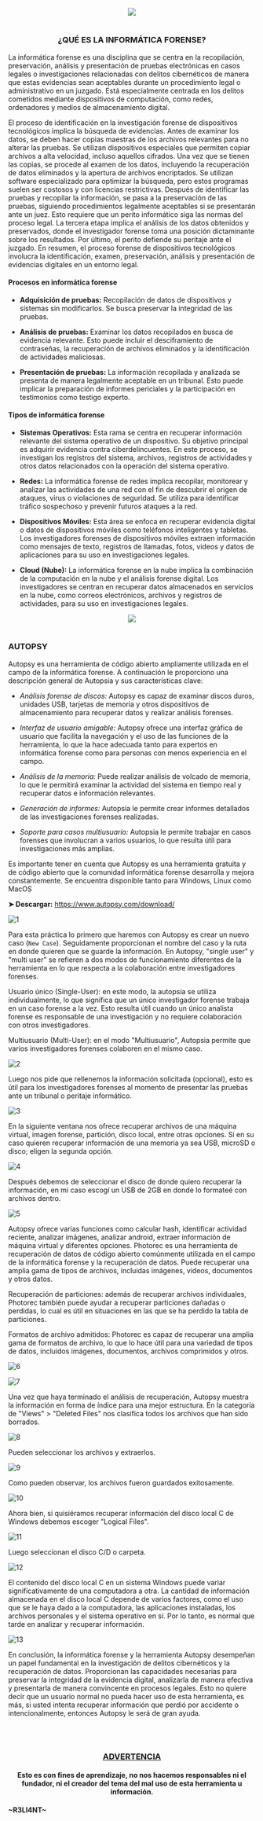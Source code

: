 <p align="center">
  <a href="https://github.com/DenverCoder1/readme-typing-svg"><img src="https://readme-typing-svg.herokuapp.com?size=19&color=13F700&width=470&lines=Recuperar+archivos+borrados+en+Windows"></a>
</p>

<h1 align="center"></h1>

<h3 align="center">¿QUÉ ES LA INFORMÁTICA FORENSE?</h3>

La informática forense es una disciplina que se centra en la recopilación, preservación, análisis y presentación de pruebas electrónicas en casos legales o investigaciones relacionadas con delitos cibernéticos de manera que estas evidencias sean aceptables durante un procedimiento legal o administrativo en un juzgado. Está especialmente centrada en los delitos cometidos mediante dispositivos de computación, como redes, ordenadores y medios de almacenamiento digital.

El proceso de identificación en la investigación forense de dispositivos tecnológicos implica la búsqueda de evidencias. Antes de examinar los datos, se deben hacer copias maestras de los archivos relevantes para no alterar las pruebas. Se utilizan dispositivos especiales que permiten copiar archivos a alta velocidad, incluso aquellos cifrados. Una vez que se tienen las copias, se procede al examen de los datos, incluyendo la recuperación de datos eliminados y la apertura de archivos encriptados. Se utilizan software especializado para optimizar la búsqueda, pero estos programas suelen ser costosos y con licencias restrictivas. Después de identificar las pruebas y recopilar la información, se pasa a la preservación de las pruebas, siguiendo procedimientos legalmente aceptables si se presentarán ante un juez. Esto requiere que un perito informático siga las normas del proceso legal. La tercera etapa implica el análisis de los datos obtenidos y preservados, donde el investigador forense toma una posición dictaminante sobre los resultados. Por último, el perito defiende su peritaje ante el juzgado. En resumen, el proceso forense de dispositivos tecnológicos involucra la identificación, examen, preservación, análisis y presentación de evidencias digitales en un entorno legal.

#### Procesos en informática forense

- **Adquisición de pruebas:** Recopilación de datos de dispositivos y sistemas sin modificarlos. Se busca preservar la integridad de las pruebas.

- **Análisis de pruebas:** Examinar los datos recopilados en busca de evidencia relevante. Esto puede incluir el desciframiento de contraseñas, la recuperación de archivos eliminados y la identificación de actividades maliciosas.

- **Presentación de pruebas:** La información recopilada y analizada se presenta de manera legalmente aceptable en un tribunal. Esto puede implicar la preparación de informes periciales y la participación en testimonios como testigo experto.

#### Tipos de informática forense

- **Sistemas Operativos:** Esta rama se centra en recuperar información relevante del sistema operativo de un dispositivo. Su objetivo principal es adquirir evidencia contra ciberdelincuentes. En este proceso, se investigan los registros del sistema, archivos, registros de actividades y otros datos relacionados con la operación del sistema operativo.

- **Redes:** La informática forense de redes implica recopilar, monitorear y analizar las actividades de una red con el fin de descubrir el origen de ataques, virus o violaciones de seguridad. Se utiliza para identificar tráfico sospechoso y prevenir futuros ataques a la red.

- **Dispositivos Móviles:** Esta área se enfoca en recuperar evidencia digital o datos de dispositivos móviles como teléfonos inteligentes y tabletas. Los investigadores forenses de dispositivos móviles extraen información como mensajes de texto, registros de llamadas, fotos, videos y datos de aplicaciones para su uso en investigaciones legales.

- **Cloud (Nube):** La informática forense en la nube implica la combinación de la computación en la nube y el análisis forense digital. Los investigadores se centran en recuperar datos almacenados en servicios en la nube, como correos electrónicos, archivos y registros de actividades, para su uso en investigaciones legales.

<p align="center">
   <img src="https://github.com/R3LI4NT/articulos/blob/main/Seguridad/Forense/img/Informatica_Forense.png">
</p>

<h1 align="center"></h1>

### AUTOPSY

Autopsy es una herramienta de código abierto ampliamente utilizada en el campo de la informática forense. A continuación le proporciono una descripción general de Autopsia y sus características clave:

- _Análisis forense de discos:_ Autopsy es capaz de examinar discos duros, unidades USB, tarjetas de memoria y otros dispositivos de almacenamiento para recuperar datos y realizar análisis forenses.

- _Interfaz de usuario amigable:_ Autopsy ofrece una interfaz gráfica de usuario que facilita la navegación y el uso de las funciones de la herramienta, lo que la hace adecuada tanto para expertos en informática forense como para personas con menos experiencia en el campo.

- _Análisis de la memoria:_ Puede realizar análisis de volcado de memoria, lo que le permitirá examinar la actividad del sistema en tiempo real y recuperar datos e información relevantes.

- _Generación de informes:_ Autopsia le permite crear informes detallados de las investigaciones forenses realizadas.

- _Soporte para casos multiusuario:_ Autopsia le permite trabajar en casos forenses que involucran a varios usuarios, lo que resulta útil para investigaciones más amplias.

Es importante tener en cuenta que Autopsy es una herramienta gratuita y de código abierto que la comunidad informática forense desarrolla y mejora constantemente. Se encuentra disponible tanto para Windows, Linux como MacOS

**➤ Descargar:** https://www.autopsy.com/download/

![1](https://github.com/R3LI4NT/articulos/assets/75953873/af66631f-5123-43a7-9230-b3ca729b3b10)

Para esta práctica lo primero que haremos con Autopsy es crear un nuevo caso (`New Case`). Seguidamente proporcionan el nombre del caso y la ruta en donde quieren que se guarde la información. En Autopsy, "single user" y "multi user" se refieren a dos modos de funcionamiento diferentes de la herramienta en lo que respecta a la colaboración entre investigadores forenses. 

Usuario único (Single-User): en este modo, la autopsia se utiliza individualmente, lo que significa que un único investigador forense trabaja en un caso forense a la vez. Esto resulta útil cuando un único analista forense es responsable de una investigación y no requiere colaboración con otros investigadores.

Multiusuario (Multi-User): en el modo "Multiusuario", Autopsia permite que varios investigadores forenses colaboren en el mismo caso.

![2](https://github.com/R3LI4NT/articulos/assets/75953873/5cab67f5-d942-4522-8abc-3456100908d5)

Luego nos pide que rellenemos la información solicitada (opcional), esto es útil para los investigadores forenses al momento de presentar las pruebas ante un tribunal o peritaje informático.

![3](https://github.com/R3LI4NT/articulos/assets/75953873/52015987-f49b-4489-b56c-6dc83fa845d1)

En la siguiente ventana nos ofrece recuperar archivos de una máquina virtual, imagen forense, partición, disco local, entre otras opciones. Si en su caso quieren recuperar información de una memoria ya sea USB, microSD o disco; eligen la segunda opción.

![4](https://github.com/R3LI4NT/articulos/assets/75953873/1ad07766-a4b3-4504-8248-dbaeedae15f8)

Después debemos de seleccionar el disco de donde quiero recuperar la información, en mi caso escogí un USB de 2GB en donde lo formateé con archivos dentro.

![5](https://github.com/R3LI4NT/articulos/assets/75953873/99006036-836a-4c3e-b403-f494384725e5)

Autopsy ofrece varias funciones como calcular hash, identificar actividad reciente, analizar imágenes, analizar android, extraer información de máquina virtual y diferentes opciones. Photorec es una herramienta de recuperación de datos de código abierto comúnmente utilizada en el campo de la informática forense y la recuperación de datos. Puede recuperar una amplia gama de tipos de archivos, incluidas imágenes, vídeos, documentos y otros datos.

Recuperación de particiones: además de recuperar archivos individuales, Photorec también puede ayudar a recuperar particiones dañadas o perdidas, lo cual es útil en situaciones en las que se ha perdido la tabla de particiones.

Formatos de archivo admitidos: Photorec es capaz de recuperar una amplia gama de formatos de archivo, lo que lo hace útil para una variedad de tipos de datos, incluidos imágenes, documentos, archivos comprimidos y otros.

![6](https://github.com/R3LI4NT/articulos/assets/75953873/d398e8ab-b04a-441c-aee6-38b19f70859d)

![7](https://github.com/R3LI4NT/articulos/assets/75953873/161310ac-db1f-40c6-9516-ea6b1345a0ef)

Una vez que haya terminado el análisis de recuperación, Autopsy muestra la información en forma de índice para una mejor estructura. En la categoría de "Views" > "Deleted Files" nos clasifica todos los archivos que han sido borrados.

![8](https://github.com/R3LI4NT/articulos/assets/75953873/3aaa35f1-7f03-4606-af37-82ee02cddb67)

Pueden seleccionar los archivos y extraerlos.

![9](https://github.com/R3LI4NT/articulos/assets/75953873/6fcdf0bf-7dc7-42f9-a230-db2e38912577)

Como pueden observar, los archivos fueron guardados exitosamente.

![10](https://github.com/R3LI4NT/articulos/assets/75953873/b4a24bd8-e306-4350-af58-6c03c324c21b)

Ahora bien, si quisiéramos recuperar información del disco local C de Windows debemos escoger "Logical Files". 

![11](https://github.com/R3LI4NT/articulos/assets/75953873/8aabf112-6d07-49a7-a7e6-bee483c0132d)

Luego seleccionan el disco C/D o carpeta.

![12](https://github.com/R3LI4NT/articulos/assets/75953873/bdc1ded4-af3a-4360-8842-9543a44dcc80)

El contenido del disco local C en un sistema Windows puede variar significativamente de una computadora a otra. La cantidad de información almacenada en el disco local C depende de varios factores, como el uso que se le haya dado a la computadora, las aplicaciones instaladas, los archivos personales y el sistema operativo en sí. Por lo tanto, es normal que tarde en analizar y recuperar información.

![13](https://github.com/R3LI4NT/articulos/assets/75953873/828e340b-de28-4f5f-b553-41d9f4c63db1)

En conclusión, la informática forense y la herramienta Autopsy desempeñan un papel fundamental en la investigación de delitos cibernéticos y la recuperación de datos. Proporcionan las capacidades necesarias para preservar la integridad de la evidencia digital, analizarla de manera efectiva y presentarla de manera convincente en procesos legales. Esto no quiere decir que un usuario normal no pueda hacer uso de esta herramienta, es más, si usted intenta recuperar información que perdió por accidente o intencionalmente, entonces Autopsy le será de gran ayuda.

</br>

<h1 align="center"></h1>

<h3 align="center"><ins>ADVERTENCIA<ins></h3>

<h4 align="center">Esto es con fines de aprendizaje, no nos hacemos responsables ni el fundador, ni el creador del tema del mal uso de esta herramienta u información.</h4>



#### ~R3LI4NT~
